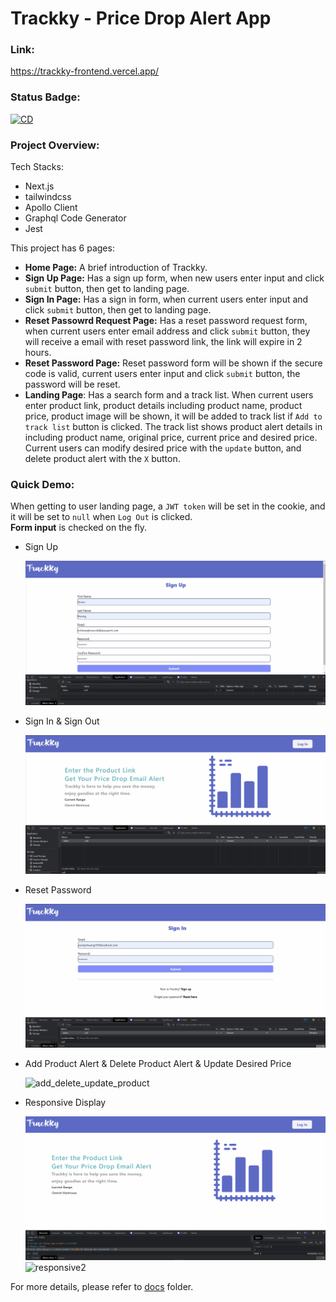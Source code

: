 # Trackky - Price Drop Alert App

### **Link**:

https://trackky-frontend.vercel.app/

### **Status Badge**:

[![CD](https://github.com/Jocelyn59435/Trackky_frontend/actions/workflows/CD.yml/badge.svg)](https://github.com/Jocelyn59435/Trackky_frontend/actions/workflows/CD.yml)

### **Project Overview**:

Tech Stacks: 
- Next.js
- tailwindcss
- Apollo Client
- Graphql Code Generator
- Jest

This project has 6 pages:

- **Home Page:** A brief introduction of Trackky.
- **Sign Up Page:** Has a sign up form, when new users enter input and click `submit` button, then get to landing page.
- **Sign In Page:** Has a sign in form, when current users enter input and click `submit` button, then get to landing page.
- **Reset Passowrd Request Page:** Has a reset password request form, when current users enter email address and click `submit` button, they will receive a email with reset password link, the link will expire in 2 hours.
- **Reset Password Page:** Reset password form will be shown if the secure code is valid, current users enter input and click `submit` button, the password will be reset.
- **Landing Page**: Has a search form and a track list. When current users enter product link, product details including product name, product price, product image will be shown, it will be added to track list if `Add to track list` button is clicked. The track list shows product alert details in including product name, original price, current price and desired price. Current users can modify desired price with the `update` button, and delete product alert with the `X` button.

### Quick Demo:

When getting to user landing page, a `JWT token` will be set in the cookie, and it will be set to `null` when `Log Out` is clicked.\
**Form input** is checked on the fly.

- Sign Up

  ![signup](/demoGIF/signup.gif)

- Sign In & Sign Out

  ![signin_signout](/demoGIF/signin_signout.gif)

- Reset Password

  ![reset_password](/demoGIF/resetpassword.gif)

- Add Product Alert & Delete Product Alert & Update Desired Price

  ![add_delete_update_product](/demoGIF/addproduct_deleteproduct.gif)

- Responsive Display

  ![responsive1](/demoGIF/responsive.gif)
  ![responsive2](/demoGIF/responsive2.gif)

For more details, please refer to [docs](./docs) folder.
